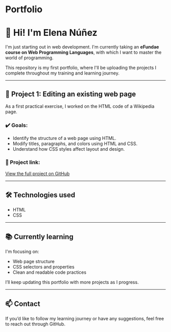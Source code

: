 # Portfolio

# 👋 Hi! I'm Elena Núñez

I'm just starting out in web development. I'm currently taking an **eFundae course on Web Programming Languages**, with which I want to master the world of programming.

This repository is my first portfolio, where I'll be uploading the projects I complete throughout my training and learning journey.

---

## 🧩 Project 1: Editing an existing web page

As a first practical exercise, I worked on the HTML code of a Wikipedia page.

### ✔️ Goals:
- Identify the structure of a web page using HTML.
- Modify titles, paragraphs, and colors using HTML and CSS.
- Understand how CSS styles affect layout and design.

### 🔗 Project link:
[View the full project on GitHub](https://github.com/elenanquilis/Portfolio.git)

---

## 🛠️ Technologies used

- HTML
- CSS

---

## 📚 Currently learning

I'm focusing on:
- Web page structure
- CSS selectors and properties
- Clean and readable code practices

I’ll keep updating this portfolio with more projects as I progress.

---

## 📫 Contact

If you’d like to follow my learning journey or have any suggestions, feel free to reach out through GitHub.

